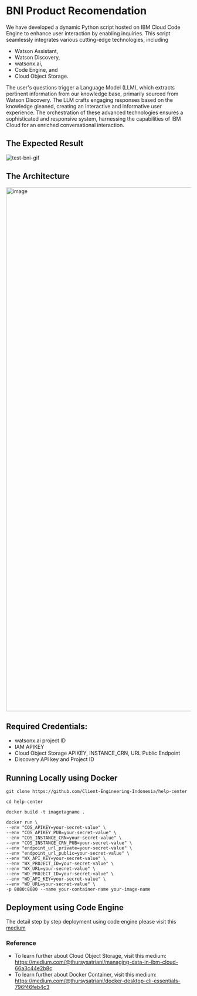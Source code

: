 # BNI Product Recomendation

We have developed a dynamic Python script hosted on IBM Cloud Code Engine to enhance user interaction by enabling inquiries. This script seamlessly integrates various cutting-edge technologies, including 
- Watson Assistant,
- Watson Discovery,
- watsonx.ai,
- Code Engine, and
- Cloud Object Storage. 

The user's questions trigger a Language Model (LLM), which extracts pertinent information from our knowledge base, primarily sourced from Watson Discovery. The LLM crafts engaging responses based on the knowledge gleaned, creating an interactive and informative user experience. The orchestration of these advanced technologies ensures a sophisticated and responsive system, harnessing the capabilities of IBM Cloud for an enriched conversational interaction.

## The Expected Result
![test-bni-gif](https://github.com/Client-Engineering-Indonesia/help-center/assets/32385413/e64c40a9-313e-4e3f-b8fd-dc904112787d)

## The Architecture
<img width="1424" alt="image" src="https://github.com/Client-Engineering-Indonesia/help-center/assets/32385413/ceb4d28c-70e0-4cc0-965c-4a7be6d13a82">


## Required Credentials:
- watsonx.ai project ID
- IAM APIKEY
- Cloud Object Storage APIKEY, INSTANCE_CRN, URL Public Endpoint
- Discovery API key and Project ID

## Running Locally using Docker
```
git clone https://github.com/Client-Engineering-Indonesia/help-center

cd help-center

docker build -t imagetagname .

docker run \
--env "COS_APIKEY=your-secret-value" \
--env "COS_APIKEY_PUB=your-secret-value" \
--env "COS_INSTANCE_CRN=your-secret-value" \
--env "COS_INSTANCE_CRN_PUB=your-secret-value" \
--env "endpoint_url_private=your-secret-value" \
--env "endpoint_url_public=your-secret-value" \
--env "WX_API_KEY=your-secret-value" \
--env "WX_PROJECT_ID=your-secret-value" \
--env "WX_URL=your-secret-value" \
--env "WD_PROJECT_ID=your-secret-value" \
--env "WD_API_KEY=your-secret-value" \
--env "WD_URL=your-secret-value" \
-p 8080:8080 --name your-container-name your-image-name
```


## Deployment using Code Engine
The detail step by step deployment using code engine please visit this [medium]()


### Reference
- To learn further about Cloud Object Storage, visit this medium: https://medium.com/@thursysatriani/managing-data-in-ibm-cloud-66a3c44e2b8c
- To learn further about Docker Container, visit this medium: https://medium.com/@thursysatriani/docker-desktop-cli-essentials-796f46feb4c3

